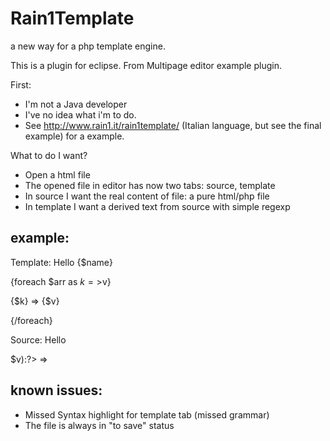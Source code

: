 Rain1Template
=============

a new way for a php template engine.

This is a plugin for eclipse. From Multipage editor example plugin.

First:
- I'm not a Java developer
- I've no idea what i'm to do.
- See http://www.rain1.it/rain1template/ (Italian language, but see the final example) for a example.

What to do I want?
- Open a html file
- The opened file in editor has now two tabs: source, template
- In source I want the real content of file: a pure html/php file
- In template I want a derived text from source with simple regexp

example:
-----------------

Template:
Hello {$name}

{foreach $arr as $k=>$v}

{$k} => {$v}

{/foreach}



Source:
Hello <?php echo $name?>

<?php foreach($arr as $k=>$v):?>

<?php echo $k?> => <?php echo $v?>

<?php endforeach?>


known issues:
------------------
- Missed Syntax highlight for template tab (missed grammar)
- The file is always in "to save" status